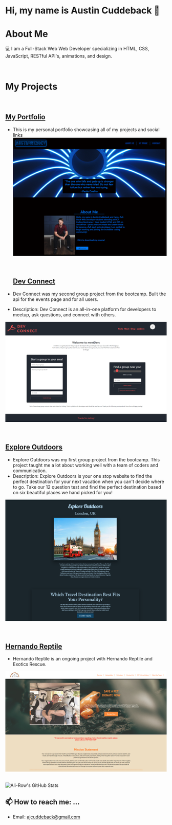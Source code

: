# Hi, my name is Austin Cuddeback 👋

# About Me

💻 I am a Full-Stack Web Web Developer specializing in HTML, CSS, JavaScript, RESTful API's, animations, and design.

<br />

# My Projects

<br />

## [My Portfolio](https://ajcuddeback.github.io)

- This is my personal portfolio showcasing all of my projects and social links
  ![my portfolio](images/screencapture-ajcuddeback-github-io-2020-10-24-14_19_37.png)
  <br />
  <br />
  <br />

  ## [Dev Connect](https://dev-connect-ac.herokuapp.com/login)

- Dev Connect was my second group project from the bootcamp. Built the api for the events page and for all users.
- Description: Dev Connect is an all-in-one platform for developers to meetup, ask questions, and connect with others.

![Dev Connect](images/dev-connect.png)
<br />
<br />
<br />

## [Explore Outdoors](https://ajcuddeback.github.io/Explore-Outdoors)

- Explore Outdoors was my first group project from the bootcamp. This project taught me a lot about working well with a team of coders and communication.
- Description: Explore Outdoors is your one stop website to find the perfect destination for your next vacation when you can't decide where to go. Take our 12 question test and find the perfect destination based on six beautiful places we hand picked for you!

![Explore Outdoors](images/explore-outdoors.png)
<br />
<br />
<br />

## [Hernando Reptile](https://www.hernandoreptile.org)

- Hernando Reptile is an ongoing project with Hernando Reptile and Exotics Rescue.

![Henando Reptile](images/home-img-prev.png)

<br />

<img align="left" alt="Ali-Row's GitHub Stats" src="https://github-readme-stats.vercel.app/api?username=ajcuddeback&show_icons=true&hide_border=true" />

<br />

## 📫 How to reach me: ...

- Email: [ajcuddeback@gmail.com](ajcuddeback@gmail.com)
